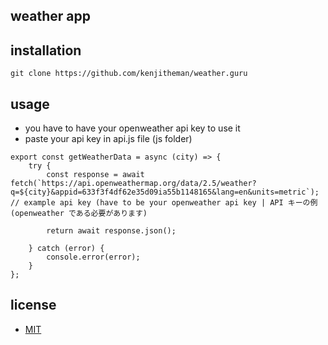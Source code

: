 <h2 align="left">weather app</h2>

###

## installation

```
git clone https://github.com/kenjitheman/weather.guru
```

## usage
- you have to have your openweather api key to use it
- paste your api key in api.js file (js folder)

```
export const getWeatherData = async (city) => {
    try {
        const response = await fetch(`https://api.openweathermap.org/data/2.5/weather?q=${city}&appid=633f3f4df62e35d09ia55b1148165&lang=en&units=metric`);      // example api key (have to be your openweather api key | API キーの例 (openweather である必要があります)

        return await response.json();

    } catch (error) {
        console.error(error);
    }
};
```

## license

- [MIT](https://choosealicense.com/licenses/mit/)
